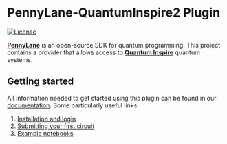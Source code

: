 # PennyLane-QuantumInspire2 Plugin

[![License](https://img.shields.io/github/license/qutech-delft/qiskit-quantuminspire.svg?style=popout-square)](https://opensource.org/licenses/Apache-2.0)

**[PennyLane]** is an open-source SDK for quantum programming.
This project contains a provider that allows access to **[Quantum Inspire]** quantum systems.

## Getting started

All information needed to get started using this plugin can be found in our [documentation](https://qutech-delft.github.io/pennylane-quantuminspire2/). Some particularly useful links:

1. [Installation and login](https://qutech-delft.github.io/pennylane-quantuminspire2/getting_started/installation.html)
2. [Submitting your first circuit](https://qutech-delft.github.io/pennylane-quantuminspire2/getting_started/submitting.html)
3. [Example notebooks](https://qutech-delft.github.io/pennylane-quantuminspire2/notebooks/index.html)

[quantum inspire]: https://www.quantum-inspire.com/
[pennylane]: https://pennylane.ai/
